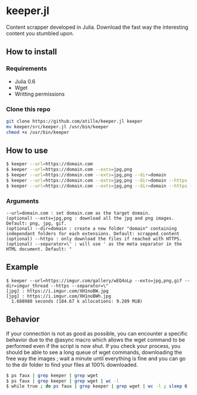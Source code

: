 # keeper.jl
Content scrapper developed in Julia. Download the fast way the interesting content you stumbled upon.

## How to install
### Requirements

- Julia 0.6
- Wget
- Writting permissions

### Clone this repo

```bash
git clone https://github.com/atille/keeper.jl keeper
mv keeper/src/keeper.jl /usr/bin/keeper
chmod +x /usr/bin/keeper
```
## How to use

```bash
$ keeper --url=https://domain.com
$ keeper --url=https://domain.com --exts=jpg,png
$ keeper --url=https://domain.com --exts=jpg,png --dir=domain
$ keeper --url=https://domain.com --exts=jpg,png --dir=domain --https
$ keeper --url=https://domain.com --exts=jpg,png --dir=domain --https --separator=\'
```

### Arguments

```text
--url=domain.com : set domain.com as the target domain.
(optional) --exts=jpg,png : download all the jpg and png images. Default: png, jpg, gif.
(optional) --dir=domain : create a new folder "domain" containing independant folders for each extensions. Default: scrapped_content
(optional) --https : only download the files if reached with HTTPS.
(optional) --separator=\' : will use ' as the meta separator in the HTML document. Default: "
```

## Example

```text
$ keeper --url=https://imgur.com/gallery/wEQ4oLp --exts=jpg,png,gif --dir=imgur_thread --https --separator=\"
[jpg] : https://i.imgur.com/XH1noBW.jpg
[jpg] : https://i.imgur.com/XH1noBWh.jpg
  1.688980 seconds (184.67 k allocations: 9.289 MiB)
```

## Behavior

If your connection is not as good as possible, you can encounter a specific behavior due to the @async macro which allows the wget command to be performed even if the script is now shut. If you check your process, you should be able to see a long queue of wget commands, downloading the free way the images ; wait a minute until everything is fine and you can go to the dir folder to find your files at 100% downloaded.

```bash
$ ps faux | grep keeper | grep wget
$ ps faux | grep keeper | grep wget | wc -l
$ while true ; do ps faux | grep keeper | grep wget | wc -l ; sleep 6 ; sone
```
